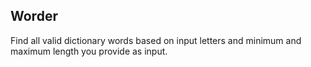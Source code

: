 ## Worder
Find all valid dictionary words based on input letters and minimum and maximum length you provide as input.
